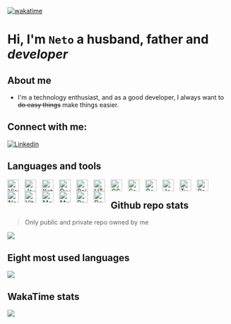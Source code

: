 [![wakatime](https://wakatime.com/badge/user/7234b937-3b35-411a-a0b5-6cc58b19d0c3.svg)](https://wakatime.com/@7234b937-3b35-411a-a0b5-6cc58b19d0c3)

# Hi, I'm `Neto` a husband, father and _developer_

## About me
- I'm a technology enthusiast, and as a good developer, I always want to  ~~do easy things~~ make things easier.

## Connect with me:

[![Linkedin](https://img.shields.io/badge/LinkedIn-0077B5?style=for-the-badge&logo=linkedin&logoColor=white)](https://www.linkedin.com/in/jfln)


## Languages and tools

<img align="left" alt="Visual Studio Code" width="26px" src="https://cdn.jsdelivr.net/gh/devicons/devicon/icons/vscode/vscode-original.svg"         style="padding-right:10px;" />

<img align="left" alt="Java"               width="26px" src="https://cdn.jsdelivr.net/gh/devicons/devicon/icons/java/java-original.svg"             style="padding-right:10px;" />
<img align="left" alt="Kotlin"             width="26px" src="https://cdn.jsdelivr.net/gh/devicons/devicon/icons/kotlin/kotlin-original.svg"         style="padding-right:10px;" />

<img align="left" alt="Ruby"               width="26px" src="https://cdn.jsdelivr.net/gh/devicons/devicon/icons/ruby/ruby-original.svg"             style="padding-right:10px;" />
<img align="left" alt="Rails"              width="26px" src="https://cdn.jsdelivr.net/gh/devicons/devicon/icons/rails/rails-plain.svg"              style="padding-right:10px;" />

<img align="left" alt="HTML5"              width="26px" src="https://cdn.jsdelivr.net/gh/devicons/devicon/icons/html5/html5-original.svg"           style="padding-right:10px;" />

<img align="left" alt="CSS3"               width="26px" src="https://cdn.jsdelivr.net/gh/devicons/devicon/icons/css3/css3-original.svg"             style="padding-right:10px;" />
<img align="left" alt="Sass"               width="26px" src="https://cdn.jsdelivr.net/gh/devicons/devicon/icons/sass/sass-original.svg"             style="padding-right:10px;" />
<img align="left" alt="Bootstrap"          width="26px" src="https://cdn.jsdelivr.net/gh/devicons/devicon/icons/bootstrap/bootstrap-original.svg"   style="padding-right:10px;" />

<img align="left" alt="JavaScript"         width="26px" src="https://cdn.jsdelivr.net/gh/devicons/devicon/icons/javascript/javascript-original.svg" style="padding-right:10px;" />
<img align="left" alt="Typescript"         width="26px" src="https://cdn.jsdelivr.net/gh/devicons/devicon/icons/typescript/typescript-original.svg" style="padding-right:10px;" />
    
<img align="left" alt="React"              width="26px" src="https://cdn.jsdelivr.net/gh/devicons/devicon/icons/react/react-original.svg"           style="padding-right:10px;" />  
<img align="left" alt="Node.js"            width="26px" src="https://cdn.jsdelivr.net/gh/devicons/devicon/icons/nodejs/nodejs-original.svg"         style="padding-right:10px;" />  
<img align="left" alt="Vitejs"             width="26px" src="https://cdn.jsdelivr.net/gh/devicons/devicon/icons/vitejs/vitejs-original.svg"         style="padding-right:10px;" />  

<img align="left" alt="MongoDB"            width="26px" src="https://cdn.jsdelivr.net/gh/devicons/devicon/icons/mongodb/mongodb-original.svg"       style="padding-right:10px;" />
<img align="left" alt="MySQL"              width="26px" src="https://cdn.jsdelivr.net/gh/devicons/devicon/icons/mysql/mysql-original.svg"           style="padding-right:10px;" />
<img align="left" alt="Postgres"           width="26px" src="https://cdn.jsdelivr.net/gh/devicons/devicon/icons/postgresql/postgresql-plain.svg"    style="padding-right:10px;" />

<img align="left" alt="Docker"             width="26px" src="https://cdn.jsdelivr.net/gh/devicons/devicon/icons/docker/docker-original.svg"         style="padding-right:10px;" />

<br />

## Github repo stats

> Only public and private repo owned by me
<picture>
  <source
    srcset="https://github-readme-stats-jfneto.vercel.app/api?username=jfneto&theme=city_lights&show_icons=true&count_private=true&hide_title=true"
    media="(prefers-color-scheme: dark)"
  />
  <source
    srcset="https://github-readme-stats-jfneto.vercel.app/api?username=jfneto&theme=default&show_icons=true&count_private=true&hide_title=true"
    media="(prefers-color-scheme: light), (prefers-color-scheme: no-preference)"
  />
  <img src="https://github-readme-stats-jfneto.vercel.app/api?username=jfneto&theme=city_lights&show_icons=true&count_private=true&hide_title=true" />
</picture>

## Eight most used languages 
<picture>
  <source
    srcset="https://github-readme-stats-jfneto.vercel.app/api/top-langs/?username=jfneto&theme=city_lights&show_icons=true&count_private=true&size_weight=0.5&count_weight=0.5&layout=donut-vertical&hide_title=true&langs_count=8"
    media="(prefers-color-scheme: dark)"
  />
  <source
    srcset="https://github-readme-stats-jfneto.vercel.app/api/top-langs/?username=jfneto&theme=city_lights&show_icons=true&count_private=true&size_weight=0.5&count_weight=0.5&layout=donut-vertical&hide_title=true&langs_count=8"
    media="(prefers-color-scheme: dark)"
  />
    
  <img src="https://github-readme-stats-jfneto.vercel.app/api/top-langs/?username=jfneto&theme=city_lights&show_icons=true&count_private=true&size_weight=0.5&count_weight=0.5&layout=donut-vertical&hide_title=true&langs_count=8" />
</picture>

## WakaTime stats

<picture>
  <source
    srcset="https://github-readme-stats-jfneto.vercel.app/api/wakatime?username=@jfneto&theme=city_lights&count_private=true&hide_title=true&layout=compact"
    media="(prefers-color-scheme: dark)"
  />
  <source
    srcset="https://github-readme-stats-jfneto.vercel.app/api/wakatime?username=@jfneto&theme=default&count_private=true&hide_title=true&layout=compact"
    media="(prefers-color-scheme: light), (prefers-color-scheme: no-preference)"
  />
  <img src="https://github-readme-stats-jfneto.vercel.app/api/top-langs/?username=jfneto&show_icons=true" />
</picture>
